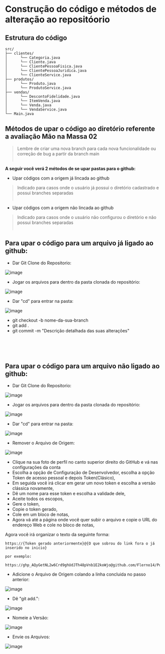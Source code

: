# Construção do código e métodos de alteração ao repositóorio

## Estrutura do código
    src/
    ├── clientes/
    │      └── Categoria.java
    │      └── Cliente.java
    │      └── ClientePessoaFisica.java
    │      └── ClientePessoaJuridica.java
    │      └── ClienteService.java
    ├── produtos/
    │      └── Produto.java
    │      └── ProdutoService.java
    ├── vendas/
    │      └── DescontoFidelidade.java
    │      └── ItemVenda.java
    │      └── Venda.java
    │      └── VendaService.java
    └── Main.java

## Métodos de upar o código ao diretório referente a avaliação Mão na Massa 02
>Lembre de criar uma nova branch para cada nova funcionalidade ou correção de bug a partir da branch main
<br><br>

**A seguir você verá 2 métodos de se upar pastas para o github:**
 - Upar códigos com a origem já lincada ao github <br>
 >Indicado para casos onde o usuário já possui o diretório cadastrado e possui branches separadas <br><br>
 - Upar códigos com a origem não lincada ao github
 >Indicado para casos onde o usuário não configurou o diretório e não possui branches separadas <br><br>







## Para upar o código para um arquivo já ligado ao github:

- Dar Git Clone do Repositorio:

![image](https://github.com/user-attachments/assets/12a4354c-f170-478b-a151-550f7ccd54ef)

- Jogar os arquivos para dentro da pasta clonada do repositório:

![image](https://github.com/user-attachments/assets/57a55437-0956-4e8c-8e46-de9d05456ebf)


- Dar "cd" para entrar na pasta:

![image](https://github.com/user-attachments/assets/a27802b4-2372-42f0-9057-c279f83fe702)

 - git checkout -b nome-da-sua-branch
 - git add .
 - git commit -m "Descrição detalhada das suas alterações"


<br><br><br>
## Para upar o código para um arquivo não ligado ao github:

- Dar Git Clone do Repositorio:

![image](https://github.com/user-attachments/assets/12a4354c-f170-478b-a151-550f7ccd54ef)

- Jogar os arquivos para dentro da pasta clonada do repositório:

![image](https://github.com/user-attachments/assets/57a55437-0956-4e8c-8e46-de9d05456ebf)


- Dar "cd" para entrar na pasta:

![image](https://github.com/user-attachments/assets/a27802b4-2372-42f0-9057-c279f83fe702)


- Remover o Arquivo de Origem:

![image](https://github.com/user-attachments/assets/22d27a43-c29f-43d3-a7b1-a4b4960430dc)


- Clique na sua foto de perfil no canto superior direito do GitHub e vá nas configurações da conta
- Escolha a opção de Configuração de Desenvolvedor, escolha a opção Token de acesso pessoal e depois Token(Clásico),
- Em seguida você irá clicar em gerar um novo token e escolha a versão clássica novamente,
- Dê um nome para esse token e escolha a validade dele,
- Aceite todos os escopos,
- Gere o token,
- Copie o token gerado,
- Cole em um bloco de notas,
- Agora vá até a página onde você quer subir o arquivo e copie o URL do endereço Web e cole no bloco de notas,

Agora você irá organizar o texto da seguinte forma:

    https://{Token gerado anteriormente}@{O que sobrou do link fora o já inserido no inicio}
    
    por exemplo:
    
    https://ghp_AQyGetNL2w6Crd9ghUdJTh48pVnb1E2koWjo@github.com/Flerno14/Portfolio_Formado.git


- Adicione o Arquivo de Origem colando a linha concluida no passo anterior:

![image](https://github.com/user-attachments/assets/ea440d7f-15c3-419a-aa85-a47cc2055eda)


- Dê "git add.":

![image](https://github.com/user-attachments/assets/dd2bcd5c-11c1-464b-be55-055231b290a9)


- Nomeie a Versão:

![image](https://github.com/user-attachments/assets/1c4ec1ea-4fbb-45ff-a17c-b0b966e18daf)


- Envie os Arquivos:

![image](https://github.com/user-attachments/assets/29a41df9-5d02-4a20-b08c-368c580c1365)
